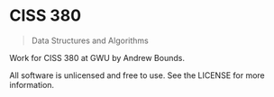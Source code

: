 # CISS 380
> Data Structures and Algorithms

Work for CISS 380 at GWU by Andrew Bounds.

All software is unlicensed and free to use. See the LICENSE for more information.
